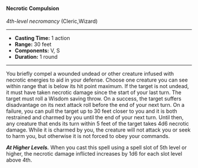 #### Necrotic Compulsion
*4th-level necromancy* (Cleric,Wizard)
___
- **Casting Time:** 1 action
- **Range:** 30 feet
- **Components:** V, S
- **Duration:** 1 round
---
You briefly compel a wounded undead or other
creature infused with necrotic energies to aid in
your defense. Choose one creature you can see
within range that is below its hit point maximum. If
the target is not undead, it must have taken
necrotic damage since the start of your last turn.
The target must roll a Wisdom saving throw.
On a success, the target suffers disadvantage on its next attack roll
before the end of your
next turn. On a failure, you can pull
the target up to 30 feet closer to you and it is both
restrained and charmed by you until the end of your
next turn. Until then, any creature that ends its turn
within 5 feet of the target takes 4d6 necrotic
damage.
While it is charmed by you, the creature will not
attack you or seek to harm you, but otherwise it is
not forced to obey your commands.

***At Higher Levels.***  When you cast this spell using
a spell slot of 5th level or higher, the necrotic
damage inflicted increases by 1d6 for each slot level
above 4th.
